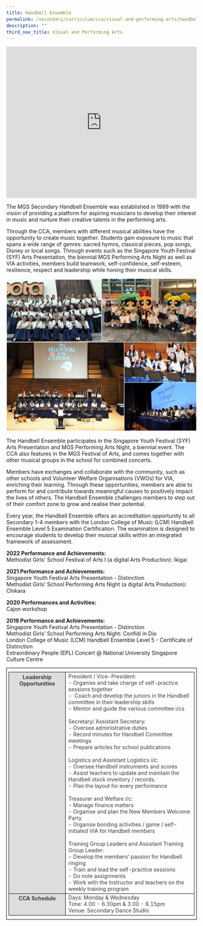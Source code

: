 ```yaml
---
title: Handbell Ensemble
permalink: /secondary/curriculum/cca/visual-and-performing-arts/handbell-ensemble/
description: ""
third_nav_title: Visual and Performing Arts
---
```

<div style="width:100%; height:400px">
  <iframe class="ive_eobj_center" allowfullscreen="" frameborder="0" src="https://www.youtube.com/embed/rkpS-FviCgM" height="100%" width="100%">
  </iframe>
</div>

The MGS Secondary Handbell Ensemble was established in 1989 with the vision of providing a platform for aspiring musicians to develop their interest in music and nurture their creative talents in the performing arts.  

Through the CCA, members with different musical abilities have the opportunity to create music together. Students gain exposure to music that spans a wide range of genres: sacred hymns, classical pieces, pop songs, Disney or local songs. Through events such as the Singapore Youth Festival (SYF) Arts Presentation, the biennial MGS Performing Arts Night as well as VIA activities, members build teamwork, self-confidence, self-esteem, resilience, respect and leadership while honing their musical skills.

![](/images/Sec_cca/handbell%20choir.jpg)

The Handbell Ensemble participates in the Singapore Youth Festival (SYF) Arts Presentation and MGS Performing Arts Night, a biennial event. The CCA also features in the MGS Festival of Arts, and comes together with other musical groups in the school for combined concerts.

Members have exchanges and collaborate with the community, such as other schools and Volunteer Welfare Organisations (VWOs) for VIA, enriching their learning. Through these opportunities, members are able to perform for and contribute towards meaningful causes to positively impact the lives of others. The Handbell Ensemble challenges members to step out of their comfort zone to grow and realise their potential.

Every year, the Handbell Ensemble offers an accreditation opportunity to all Secondary 1-4 members with the London College of Music (LCM) Handbell Ensemble Level 5 Examination Certification. The examination is designed to encourage students to develop their musical skills within an integrated framework of assessment.

**2022 Performance and Achievements:** <br>
Methodist Girls’ School Festival of Arts I (a digital Arts Production): Ikigai

**2021 Performance and Achievements:**  <br>
Singapore Youth Festival Arts Presentation - Distinction  
Methodist Girls’ School Performing Arts Night (a digital Arts Production): Chikara

**2020 Performances and Activities:** <br>
Cajon workshop

**2019 Performance and Achievements:** <br>
Singapore Youth Festival Arts Presentation - Distinction <br> 
Methodist Girls’ School Performing Arts Night: Confidi in Dio  <br>
London College of Music (LCM) Handbell Ensemble Level 5 - Certificate of Distinction  <br>
Extraordinary People (EPL) Concert @ National University Singapore Culture Centre

<style type="text/css">
.tg {
    border-color: black;
    border-style: solid;
    border-width: 1px;
    color: #3D3D3D;
    padding: 10px 5px;
}
.tg td {
    overflow: hidden;
    word-break: normal;
}
.tg th {
    background-color: #DDD;
    border-color: black;
    border-style: solid;
    border-width: 1px;
    color: #3D3D3D;
    font-weight: bold;
}
.tg .tr-norm {
    border-color: black;
    border-style: solid;
    border-width: 1px;
    vertical-align: top;
}
.tg .tr-header {
    border-color: black;
    border-style: solid;
    border-width: 1px;
    color: #3D3D3D;
    font-weight: bold;
    vertical-align: top
}
</style>

<table class="tg">
  <thead>
    <tr>
      <th class="tr-header">Leadership Opportunities</th>
      <td class="tr-norm">President / Vice-President:<br>
        - Organise and take charge of self-practice sessions together<br>
        -  Coach and develop the juniors in the Handbell committee in their leadership skills<br>
        - Mentor and guide the various committee i/cs<br>
        <br>
        Secretary/ Assistant Secretary:<br>
        - Oversee administrative duties<br>
        - Record minutes for Handbell Committee meetings<br>
        - Prepare articles for school publications<br>
        <br>
        Logistics and Assistant Logistics i/c:<br>
        - Oversee Handbell instruments and scores<br>
        - Assist teachers to update and maintain the Handbell stock inventory / records.<br>
        - Plan the layout for every performance<br>
        <br>
        Treasurer and Welfare i/c:<br>
        - Manage finance matters<br>
        - Organise and plan the New Members Welcome Party<br>
        - Organise bonding activities / game / self-initiated VIA for Handbell members<br>
        <br>
        Training Group Leaders and Assistant Training Group Leader:<br>
        - Develop the members&rsquo; passion for Handbell ringing<br>
        - Train and lead the self-practice sessions<br>
        - Do note assignments<br>
      - Work with the Instructor and teachers on the weekly training program</td>
    </tr>
  </thead>
  <tbody>
    <tr>
      <th class="tr-header">CCA Schedule</th>
      <td class="tr-norm">Days: Monday &amp; Wednesday <br>
        Time: 4.00 - 6.30pm &amp; 3.00 - 6.15pm<br>
      Venue: Secondary Dance Studio</td>
    </tr>
  </tbody>
</table>